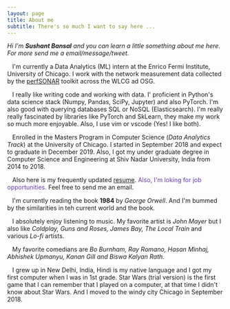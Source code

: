 ```yaml
---
layout: page
title: About me
subtitle: There's so much I want to say here ... 
---
```


_Hi I'm **Sushant Bansal** and you can learn a little something about me here. For more send me a email/message/tweet._

<i class="fa fa-briefcase">&nbsp;&nbsp;&nbsp;</i>I'm currently a Data Analytics (ML) intern at the Enrico Fermi Institute, University of Chicago. I work with the network measurement data collected by the [perfSONAR](https://www.perfsonar.net/about/) toolkit across the WLCG ad OSG.

<i class="fa fa-terminal">&nbsp;&nbsp;&nbsp;</i>I really like writing code and working with data. I' proficient in Python's data science stack (Numpy, Pandas, SciPy, Jupyter) and also PyTorch. I'm also good with querying databases SQL or NoSQL (Elasticsearch). I'm really really fascinated by libraries like PyTorch and SkLearn, they make my work so much more enjoyable. Also, I use vim or vscode (Yes! I like both). 

<i class="fas fa-user-graduate">&nbsp;&nbsp;&nbsp;</i>Enrolled in the Masters Program in Computer Science (*Data Analytics Track*) at the University of Chicago. I started in September 2018 and expect to graduate in December 2019. Also, I got my under graduate degree in Computer Science and Engineering at Shiv Nadar University, India from 2014 to 2018. 

<i class="fas fa-file">&nbsp;&nbsp;&nbsp;</i>Also here is my frequently updated <a href="https://docs.google.com/document/d/1GrdMX7xHfLJ88cEEGw9Na8gIZii9DTv4X7wjk9v6z5s/edit?usp=sharing" target="_blank">resume</a>. <span style="color:#673ab7">Also, I'm loking for job opportunities.</span> Feel free to send me an email.

<i class="fas fa-book">&nbsp;&nbsp;&nbsp;</i>I'm currently reading the book **1984** by *George Orwell*. And I'm bummed by the similarities in teh current world and the book. 

<i class="fas fa-music">&nbsp;&nbsp;&nbsp;</i>I absolutely enjoy listening to music. My favorite artist is *John Mayer* but I also like *Coldplay, Guns and Roses, James Bay, The Local Train* and various *Lo-fi* artists. 

<i class="fas fa-grin-squint-tears">&nbsp;&nbsp;&nbsp;</i>My favorite comedians are *Bo Burnham,  Ray Romano, Hasan Minhaj, Abhishek Upmanyu, Kanan Gill and Biswa Kalyan Rath.*

<i class="fas fa-history">&nbsp;&nbsp;&nbsp;</i>I grew up in New Delhi, India, Hindi is my native language and I got my first computer when I was in 1st grade. Star Wars (trial version) is the first game that I can remember that I played on a computer, at that time I didn't know about Star Wars. And I moved to the windy city Chicago in September 2018.